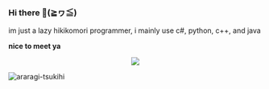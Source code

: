 ### Hi there 👋(≧ヮ≦)
im just a lazy hikikomori programmer, i mainly use c#, python, c++, and java  

**nice to meet ya**

<p align="center">
  <!-- Counter -->
  <img src="https://count.getloli.com/get/@iloveichigomashimaro?theme=moebooru">
</p>

![araragi-tsukihi](https://github.com/iloveichigomashimaro/iloveichigomashimaro/assets/137470257/ab07780d-c926-4426-a07d-3e139472192a)
